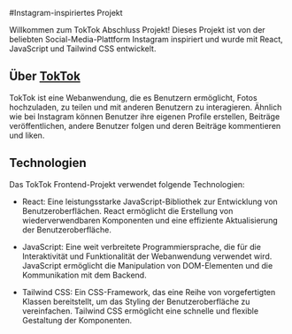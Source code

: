 #Instagram-inspiriertes Projekt

Willkommen zum TokTok Abschluss Projekt! Dieses Projekt ist von der beliebten Social-Media-Plattform Instagram inspiriert und wurde mit React, JavaScript und Tailwind CSS entwickelt.

## Über [TokTok](https://fakestagram.onrender.com)

TokTok ist eine Webanwendung, die es Benutzern ermöglicht, Fotos hochzuladen, zu teilen und mit anderen Benutzern zu interagieren. Ähnlich wie bei Instagram können Benutzer ihre eigenen Profile erstellen, Beiträge veröffentlichen, andere Benutzer folgen und deren Beiträge kommentieren und liken.

## Technologien

Das TokTok Frontend-Projekt verwendet folgende Technologien:

- React: Eine leistungsstarke JavaScript-Bibliothek zur Entwicklung von Benutzeroberflächen. React ermöglicht die Erstellung von wiederverwendbaren Komponenten und eine effiziente Aktualisierung der Benutzeroberfläche.

- JavaScript: Eine weit verbreitete Programmiersprache, die für die Interaktivität und Funktionalität der Webanwendung verwendet wird. JavaScript ermöglicht die Manipulation von DOM-Elementen und die Kommunikation mit dem Backend.

- Tailwind CSS: Ein CSS-Framework, das eine Reihe von vorgefertigten Klassen bereitstellt, um das Styling der Benutzeroberfläche zu vereinfachen. Tailwind CSS ermöglicht eine schnelle und flexible Gestaltung der Komponenten.
